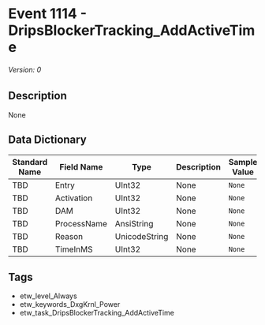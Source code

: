 # Event 1114 - DripsBlockerTracking_AddActiveTime
###### Version: 0

## Description
None

## Data Dictionary
|Standard Name|Field Name|Type|Description|Sample Value|
|---|---|---|---|---|
|TBD|Entry|UInt32|None|`None`|
|TBD|Activation|UInt32|None|`None`|
|TBD|DAM|UInt32|None|`None`|
|TBD|ProcessName|AnsiString|None|`None`|
|TBD|Reason|UnicodeString|None|`None`|
|TBD|TimeInMS|UInt32|None|`None`|

## Tags
* etw_level_Always
* etw_keywords_DxgKrnl_Power
* etw_task_DripsBlockerTracking_AddActiveTime